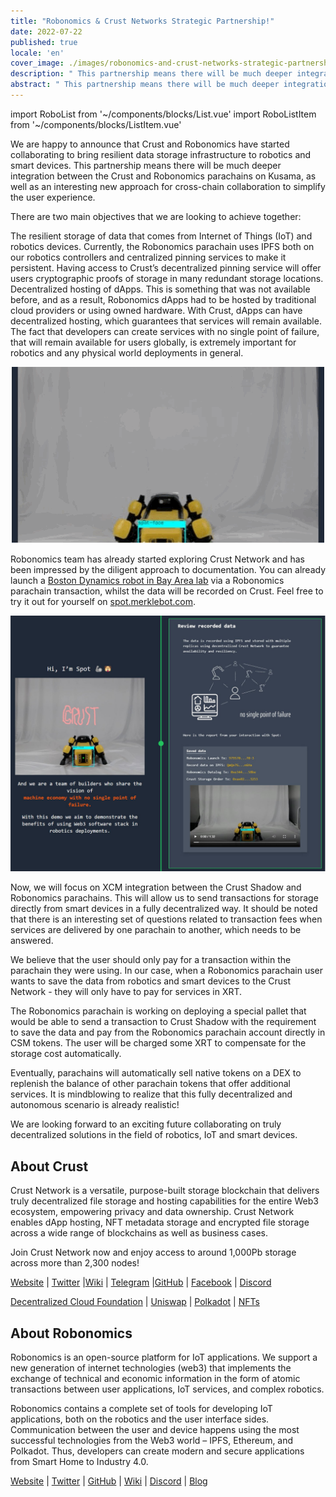 ```yaml
---
title: "Robonomics & Crust Networks Strategic Partnership!"
date: 2022-07-22
published: true
locale: 'en'
cover_image: ./images/robonomics-and-crust-networks-strategic-partnership/cover.png
description: " This partnership means there will be much deeper integration between the Crust and Robonomics parachains on Kusama, as well as an interesting new approach for cross-chain collaboration to simplify the user experience."
abstract: " This partnership means there will be much deeper integration between the Crust and Robonomics parachains on Kusama, as well as an interesting new approach for cross-chain collaboration to simplify the user experience."
---
```


import RoboList from '~/components/blocks/List.vue'
import RoboListItem from '~/components/blocks/ListItem.vue'

We are happy to announce that Crust and Robonomics have started collaborating to bring resilient data storage infrastructure to robotics and smart devices. This partnership means there will be much deeper integration between the Crust and Robonomics parachains on Kusama, as well as an interesting new approach for cross-chain collaboration to simplify the user experience.

There are two main objectives that we are looking to achieve together:

<robo-list>
    <robo-list-item>
        The resilient storage of data that comes from Internet of Things (IoT) and robotics devices. Currently, the Robonomics parachain uses IPFS both on our robotics controllers and centralized pinning services to make it persistent. Having access to Crust’s decentralized pinning service will offer users cryptographic proofs of storage in many redundant storage locations.
    </robo-list-item>
    <robo-list-item>
        Decentralized hosting of dApps. This is something that was not available before, and as a result, Robonomics dApps had to be hosted by traditional cloud providers or using owned hardware. With Crust, dApps can have decentralized hosting, which guarantees that services will remain available. The fact that developers can create services with no single point of failure, that will remain available for users globally, is extremely important for robotics and any physical world deployments in general.
    </robo-list-item>
</robo-list>

<p align="center">
  <img src="./images/robonomics-and-crust-networks-strategic-partnership/spot.gif">
</p>

Robonomics team has already started exploring Crust Network and has been impressed by the diligent approach to documentation. You can already launch a [Boston Dynamics robot in Bay Area lab](https://spot.merklebot.com) via a Robonomics parachain transaction, whilst the data will be recorded on Crust. Feel free to try it out for yourself on [spot.merklebot.com](https://spot.merklebot.com).

![Demo web app](./images/robonomics-and-crust-networks-strategic-partnership/demo.png)

Now, we will focus on XCM integration between the Crust Shadow and Robonomics parachains. This will allow us to send transactions for storage directly from smart devices in a fully decentralized way. It should be noted that there is an interesting set of questions related to transaction fees when services are delivered by one parachain to another, which needs to be answered.

We believe that the user should only pay for a transaction within the parachain they were using. In our case, when a Robonomics parachain user wants to save the data from robotics and smart devices to the Crust Network - they will only have to pay for services in XRT.

The Robonomics parachain is working on deploying a special pallet that would be able to send a transaction to Crust Shadow with the requirement to save the data and pay from the Robonomics parachain account directly in CSM tokens.  The user will be charged some XRT to compensate for the storage cost automatically.

Eventually, parachains will automatically sell native tokens on a DEX to replenish the balance of other parachain tokens that offer additional services. It is mindblowing to realize that this fully decentralized and autonomous scenario is already realistic!

We are looking forward to an exciting future collaborating on truly decentralized solutions in the field of robotics, IoT and smart devices.

## About Crust

Crust Network is a versatile, purpose-built storage blockchain that delivers truly decentralized file storage and hosting capabilities for the entire Web3 ecosystem, empowering privacy and data ownership. Crust Network enables dApp hosting, NFT metadata storage and encrypted file storage across a wide range of blockchains as well as business cases.

Join Crust Network now and enjoy access to around 1,000Pb storage across more than 2,300 nodes!

[Website](https://crust.network/) | [Twitter](https://twitter.com/CommunityCrust) |[Wiki](https://wiki.crust.network/) | [Telegram](https://t.me/CrustNetwork) |[GitHub](https://github.com/crustio) | [Facebook](https://www.facebook.com/CrustNetwork/) | [Discord](https://discord.gg/wjDDpb5)

[Decentralized Cloud Foundation](https://decloudf.com/) | [Uniswap](https://medium.com/crustnetwork/decentralized-uniswap-interface-hosting-on-ipfs-18a78d1209ac) | [Polkadot](https://dotapps.io/) | [NFTs](https://medium.com/@bluna.io/bluna-future-of-metaverse-b7fc96fcff6a)

## About Robonomics

Robonomics is an open-source platform for IoT applications. We support a new generation of internet technologies (web3) that implements the exchange of technical and economic information in the form of atomic transactions between user applications, IoT services, and complex robotics.

Robonomics contains a complete set of tools for developing IoT applications, both on the robotics and the user interface sides. Communication between the user and device happens using the most successful technologies from the Web3 world – IPFS, Ethereum, and Polkadot. Thus, developers can create modern and secure applications from Smart Home to Industry 4.0.

[Website](https://robonomics.network) | [Twitter](https://twitter.com/AIRA_Robonomics) | [GitHub](https://github.com/airalab/) | [Wiki](https://wiki.robonomics.network/en/) | [Discord](https://discord.gg/PuBEDkTzSx) | [Blog](https://robonomics.network/blog/)
